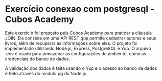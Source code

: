 # Exercício conexao com postgresql - Cubos Academy

Este exercício foi proposto pela Cubos Academy para praticar a cláusula JOIN. Ele consiste em uma API REST que permite cadastrar autores e seus livros, além de recuperar as informações sobre eles. O projeto foi implementado utilizando Node.js, Express, PostgreSQL e Yup. O arquivo .env é usado para armazenar as configurações de ambiente, como as credenciais do banco de dados.

A validação dos dados é feita usando o Yup e o acesso ao banco de dados é feito através do módulo pg do Node.js
